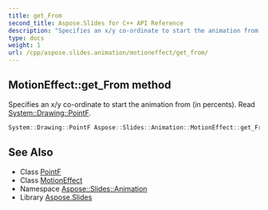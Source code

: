 ```yaml
---
title: get_From
second_title: Aspose.Slides for C++ API Reference
description: "Specifies an x/y co-ordinate to start the animation from (in percents). Read System::Drawing::PointF."
type: docs
weight: 1
url: /cpp/aspose.slides.animation/motioneffect/get_from/
---
```

## MotionEffect::get_From method


Specifies an x/y co-ordinate to start the animation from (in percents). Read [System::Drawing::PointF](../../../system.drawing/pointf/).

```cpp
System::Drawing::PointF Aspose::Slides::Animation::MotionEffect::get_From() override
```

## See Also

* Class [PointF](../../../system.drawing/pointf/)
* Class [MotionEffect](../)
* Namespace [Aspose::Slides::Animation](../../)
* Library [Aspose.Slides](../../../)
